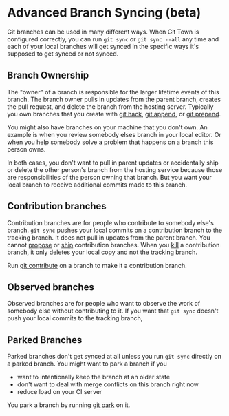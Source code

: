 # Advanced Branch Syncing (beta)

Git branches can be used in many different ways. When Git Town is configured
correctly, you can run `git sync` or `git sync --all` any time and each of your
local branches will get synced in the specific ways it's supposed to get synced
or not synced.

## Branch Ownership

The "owner" of a branch is responsible for the larger lifetime events of this
branch. The branch owner pulls in updates from the parent branch, creates the
pull request, and delete the branch from the hosting server. Typically you own
branches that you create with [git hack](commands/hack.md),
[git append](commands/append.md), or [git prepend](commands/prepend.md).

You might also have branches on your machine that you don't own. An example is
when you review somebody elses branch in your local editor. Or when you help
somebody solve a problem that happens on a branch this person owns.

In both cases, you don't want to pull in parent updates or accidentally ship or
delete the other person's branch from the hosting service because those are
responsibilities of the person owning that branch. But you want your local
branch to receive additional commits made to this branch.

## Contribution branches

Contribution branches are for people who contribute to somebody else's branch.
`git sync` pushes your local commits on a contribution branch to the tracking
branch. It does not pull in updates from the parent branch. You cannot
[propose](commands/propose.md) or [ship](commands/ship.md) contribution
branches. When you [kill](commands/kill.md) a contribution branch, it only
deletes your local copy and not the tracking branch.

Run [git contribute](commands/contribute.md) on a branch to make it a
contribution branch.

## Observed branches

Observed branches are for people who want to observe the work of somebody else
without contributing to it. If you want that `git sync` doesn't push your local
commits to the tracking branch,

## Parked Branches

Parked branches don't get synced at all unless you run `git sync` directly on a
parked branch. You might want to park a branch if you

- want to intentionally keep the branch at an older state
- don't want to deal with merge conflicts on this branch right now
- reduce load on your CI server

You park a branch by running [git park](commands/park.md) on it.
